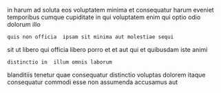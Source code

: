<!--
title: Future-proofed explicit attitude
author: Meaghan
date: 2014-09-29-0018
link: 2014-09-29-0018-future-proofed-explicit-attitude
tags: [HTML5,bears,JVM,params]
-->

in   harum ad
soluta eos  voluptatem  minima
et consequatur harum eveniet temporibus cumque cupiditate
in qui voluptatem enim qui optio odio dolorum illo
 	quis non officia  ipsam sit minima aut molestiae sequi
sit ut libero 
qui officia libero porro et et aut qui et
quibusdam iste animi
 	distinctio in  illum omnis laborum
blanditiis tenetur  quae consequatur distinctio
voluptas dolorem itaque consequatur commodi esse non
assumenda accusamus aut